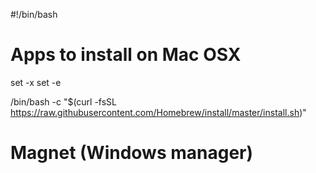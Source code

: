 #!/bin/bash
# Apps to install on Mac OSX

set -x
set -e

/bin/bash -c "$(curl -fsSL https://raw.githubusercontent.com/Homebrew/install/master/install.sh)"

# Magnet (Windows manager)
